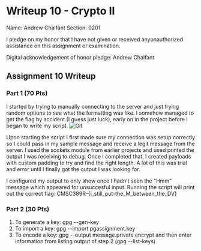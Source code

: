 Writeup 10 - Crypto II
=====

Name: Andrew Chalfant
Section: 0201

I pledge on my honor that I have not given or received anyunauthorized assistance on this assignment or examination.

Digital acknowledgement of honor pledge: Andrew Chalfant

## Assignment 10 Writeup

### Part 1 (70 Pts)
I started by trying to manually connecting to the server and just trying random options to see what the formatting was like. I somehow managed to get the flag by accident (I guess just luck), early on in the project before I began to write my script.
![Git](https://i.gyazo.com/ee91113097d5c88ace3ec0391de3a2f0.png)

Upon starting the script I first made sure my connection was setup correctly so I could pass in my sample message and receive a legit message from the server. I used the sockets module from earlier projects and used printed the output I was receiving to debug. Once I completed that, I created payloads with custom padding to try and find the right length. A lot of this was trial and error until I finally got the output I was looking for. 

I configured my output to only show once I hadn't seen the "Hmm" message which appeared for unsuccesful input. Running the script will print out the correct flag: CMSC389R-{i_still_put-the_M_between_the_DV}


### Part 2 (30 Pts)
1.	To generate a key: 	gpg --gen-key
2.	To import a key: 	gpg --import pgassignment.key
3.	To encode a key:	gpg --output message.private encrypt and then enter information from listing output of step 2 (gpg --list-keys)

